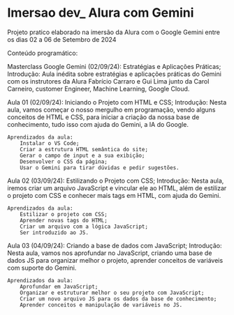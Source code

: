 # Imersao dev_ Alura com Gemini

Projeto pratico elaborado na imersão da Alura com o Google Gemini entre os dias 02 a 06 de Setembro de 2024

Conteúdo programático:

Masterclass Google Gemini (02/09/24): Estratégias e Aplicações Práticas;
    Introdução: Aula inédita sobre estratégias e aplicações práticas do Gemini com os instrutores da Alura Fabrício Carraro e Gui Lima junto da Carol Carneiro, customer Engineer, Machine Learning, Google Cloud.

Aula 01 (02/09/24): Iniciando o Projeto com HTML e CSS;
    Introdução: Nesta aula, vamos começar o nosso mergulho em programação, vendo alguns conceitos de HTML e CSS, para iniciar a criação da nossa base de conhecimento, tudo isso com ajuda do Gemini, a IA do Google.

    Aprendizados da aula:
        Instalar o VS Code;
        Criar a estrutura HTML semântica do site;
        Gerar o campo de input e a sua exibição;
        Desenvolver o CSS da página;
        Usar o Gemini para tirar dúvidas e pedir sugestões.

Aula 02 (03/09/24): Estilizando o Projeto com CSS;
    Introdução: Nesta aula, iremos criar um arquivo JavaScript e vincular ele ao HTML, além de estilizar o projeto com CSS e conhecer mais tags em HTML, com ajuda do Gemini.

    Aprendizados da aula:
        Estilizar o projeto com CSS;
        Aprender novas tags do HTML;
        Criar um arquivo com a lógica JavaScript;
        Ser introduzido ao JS.

Aula 03 (04/09/24): Criando a base de dados com JavaScript;
    Introdução: Nesta aula, vamos nos aprofundar no JavaScript, criando uma base de dados JS para organizar melhor o projeto, aprender conceitos de variáveis com suporte do Gemini.

    Aprendizados da aula:
        Aprofundar em JavaScript;
        Organizar e estruturar melhor o seu projeto com JavaScript;
        Criar um novo arquivo JS para os dados da base de conhecimento;
        Aprender conceitos e manipulação de variáveis no JS.
